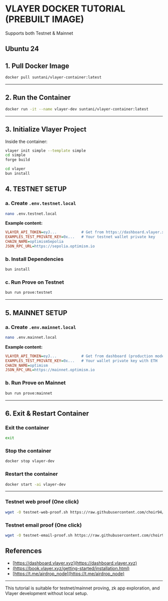
# VLAYER DOCKER TUTORIAL (PREBUILT IMAGE)

Supports both Testnet & Mainnet

Ubuntu 24
---

## 1. Pull Docker Image

```bash
docker pull suntani/vlayer-container:latest
```

---

## 2. Run the Container

```bash
docker run -it --name vlayer-dev suntani/vlayer-container:latest
```

---

## 3. Initialize Vlayer Project

Inside the container:

```bash
vlayer init simple --template simple
cd simple
forge build
```

```bash
cd vlayer
bun install
```

## 4. TESTNET SETUP

### a. Create `.env.testnet.local`

```bash
nano .env.testnet.local
```

**Example content:**
```ini
VLAYER_API_TOKEN=eyJ...           # Get from https://dashboard.vlayer.xyz (testnet mode)
EXAMPLES_TEST_PRIVATE_KEY=0x...   # Your testnet wallet private key
CHAIN_NAME=optimismSepolia
JSON_RPC_URL=https://sepolia.optimism.io
```

### b. Install Dependencies

```bash
bun install
```

### c. Run Prove on Testnet

```bash
bun run prove:testnet
```

---

## 5. MAINNET SETUP

### a. Create `.env.mainnet.local`

```bash
nano .env.mainnet.local
```

**Example content:**
```ini
VLAYER_API_TOKEN=eyJ...           # Get from dashboard (production mode)
EXAMPLES_TEST_PRIVATE_KEY=0x...   # Your wallet private key with ETH
CHAIN_NAME=optimism
JSON_RPC_URL=https://mainnet.optimism.io
```

### b. Run Prove on Mainnet

```bash
bun run prove:mainnet
```

---

## 6. Exit & Restart Container

### Exit the container

```bash
exit
```

### Stop the container

```bash
docker stop vlayer-dev
```

### Restart the container

```bash
docker start -ai vlayer-dev
```

---

### Testnet web proof (One click)

```bash
wget -O testnet-web-proof.sh https://raw.githubusercontent.com/choir94/Vlayer/refs/heads/main/testnet-web-proof.sh && chmod +x testnet-web-proof.sh && ./testnet-web-proof.sh
```

### Testnet email proof (One click)

```bash
wget -O testnet-email-proof.sh https://raw.githubusercontent.com/choir94/Vlayer/refs/heads/main/testnet-email-proof.sh && chmod +x testnet-email-proof.sh && ./testnet-email-proof.sh
```

## References

- [https://dashboard.vlayer.xyz](https://dashboard.vlayer.xyz)
- [(https://book.vlayer.xyz/getting-started/installation.html)](https://book.vlayer.xyz/getting-started/installation.html)
- [https://t.me/airdrop_node](https://t.me/airdrop_node)
---

This tutorial is suitable for testnet/mainnet proving, zk app exploration, and Vlayer development without local setup.
